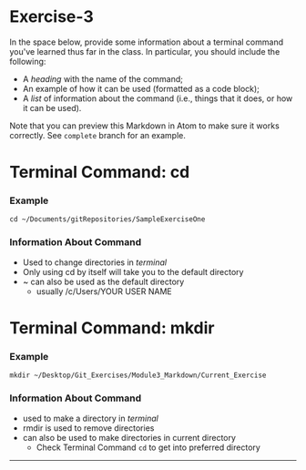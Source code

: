 # Exercise-3

In the space below, provide some information about a terminal command you've learned thus far in the class. In particular, you should include the following:

- A _heading_ with the name of the command;
- An example of how it can be used (formatted as a code block);
- A _list_ of information about the command (i.e., things that it does, or how it can be used).

Note that you can preview this Markdown in Atom to make sure it works correctly. See `complete` branch for an example.

# Terminal Command: cd

### Example
`cd ~/Documents/gitRepositories/SampleExerciseOne`

### Information About Command
- Used to change directories in _terminal_
- Only using cd by itself will take you to the default directory
- ~ can also be used as the default directory
  -   usually /c/Users/YOUR USER NAME

# Terminal Command: mkdir

### Example
`mkdir ~/Desktop/Git_Exercises/Module3_Markdown/Current_Exercise`

### Information About Command
- used to make a directory in _terminal_
- rmdir is used to remove directories
- can also be used to make directories in current directory
  - Check Terminal Command `cd` to get into preferred directory

---

